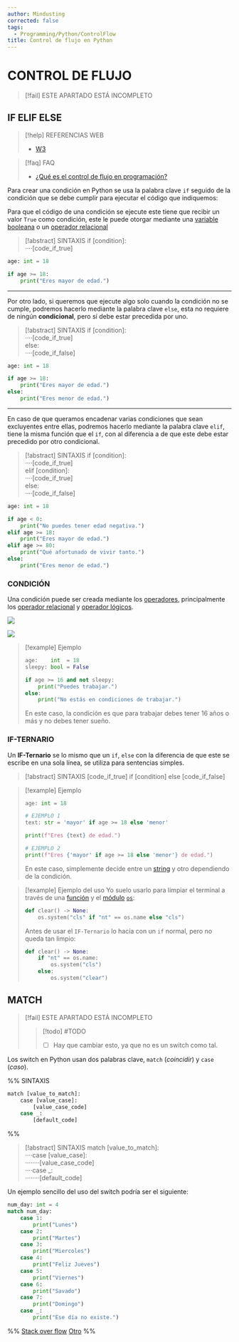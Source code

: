 ```yaml
---
author: Mindusting
corrected: false
tags:
  - Programming/Python/ControlFlow
title: Control de flujo en Python
---
```


# CONTROL DE FLUJO

> [!fail] ESTE APARTADO ESTÁ INCOMPLETO

## IF ELIF ELSE

> [!help] REFERENCIAS WEB
> - [W3](https://www.w3schools.com/python/python_conditions.asp)

> [!faq] FAQ
> - [¿Qué es el control de flujo en programación?](../pc/pc_control_flow.md)

Para crear una condición en Python se usa la palabra clave `if` seguido de la condición que se debe cumplir para ejecutar el código que indiquemos:

Para que el código de una condición se ejecute este tiene que recibir un valor `True` como condición, este le puede otorgar mediante una [variable](py_variable.md) [booleana](py_bool.md) o un [operador relacional](py_operators.md#RELACIONAL)

> [!abstract] SINTAXIS
> <span class="flow-word-color">if</span> <span class="italic grey">[condition]</span>:<br><span class="transparency">····</span><span class="italic grey">[code_if_true]</span>

```python
age: int = 18

if age >= 18:
    print("Eres mayor de edad.")
```

---

Por otro lado, si queremos que ejecute algo solo cuando la condición no se cumple, podremos hacerlo mediante la palabra clave `else`, esta no requiere de ningún **condicional**, pero sí debe estar precedida por uno.

> [!abstract] SINTAXIS
> <span class="flow-word-color">if</span> <span class="italic grey">[condition]</span>:<br><span class="transparency">····</span><span class="italic grey">[code_if_true]</span><br><span class="flow-word-color">else</span>:<br><span class="transparency">····</span><span class="italic grey">[code_if_false]</span>

```python
age: int = 18

if age >= 18:
    print("Eres mayor de edad.")
else:
    print("Eres menor de edad.")
```

---

En caso de que queramos encadenar varias condiciones que sean excluyentes entre ellas, podremos hacerlo mediante la palabra clave `elif`, tiene la misma función que el `if`, con al diferencia a de que este debe estar precedido por otro condicional.

> [!abstract] SINTAXIS
> <span class="flow-word-color">if</span> <span class="italic grey">[condition]</span>:<br><span class="transparency">····</span><span class="italic grey">[code_if_true]</span><br><span class="flow-word-color">elif</span> <span class="italic grey">[condition]</span>:<br><span class="transparency">····</span><span class="italic grey">[code_if_true]</span><br><span class="flow-word-color">else</span>:<br><span class="transparency">····</span><span class="italic grey">[code_if_false]</span>

```python
age: int = 18

if age < 0:
    print("No puedes tener edad negativa.")
elif age >= 18:
    print("Eres mayor de edad.")
elif age >= 80:
    print("Qué afortunado de vivir tanto.")
else:
    print("Eres menor de edad.")
```

### CONDICIÓN

Una condición puede ser creada mediante los [operadores](py_operators.md), principalmente los [operador relacional](py_operators.md#RELACIONAL) y [operador lógicos](py_operators.md#LÓGICOS).

![](py_operators.md#^relational-operators-table)

![](py_operators.md#^logical-operators-table)

> [!example] Ejemplo
> ```python
> age:    int  = 18
> sleepy: bool = False
> 
> if age >= 16 and not sleepy:
>     print("Puedes trabajar.")
> else:
>     print("No estás en condiciones de trabajar.")
> ```
> 
> En este caso, la condición es que para trabajar debes tener 16 años o más y no debes tener sueño.

### IF-TERNARIO

Un **IF-Ternario** se lo mismo que un `if`, `else` con la diferencia de que este se escribe en una sola línea, se utiliza para sentencias simples.

> [!abstract] SINTAXIS
> <span class="italic grey">[code_if_true]</span> <span class="flow-word-color">if</span> <span class="italic grey">[condition]</span> <span class="flow-word-color">else</span> <span class="italic grey">[code_if_false]</span>

> [!example] Ejemplo
> ```python
> age: int = 18
> 
> # EJEMPLO 1
> text: str = 'mayor' if age >= 18 else 'menor'
> 
> print(f"Eres {text} de edad.")
> 
> # EJEMPLO 2
> print(f"Eres {'mayor' if age >= 18 else 'menor'} de edad.")
> ```
> 
> En este caso, simplemente decide entre un [string](sqlite3/py_sqlite3.md) y otro dependiendo de la condición.

> [!example] Ejemplo del uso
> Yo suelo usarlo para limpiar el terminal a través de una [función](py_function.md) y el [módulo](py_module.md) [`os`](py_os.md):
> ```python
> def clear() -> None:
>     os.system("cls" if "nt" == os.name else "cls")
> ```
> Antes de usar el `IF-Ternario` lo hacía con un `if` normal, pero no queda tan limpio:
> ```python
> def clear() -> None:
>     if "nt" == os.name:
>         os.system("cls")
>     else:
>         os.system("clear")
> ```

## MATCH

> [!fail] ESTE APARTADO ESTÁ INCOMPLETO
> > [!todo] #TODO
> > - [ ] Hay que cambiar esto, ya que no es un switch como tal.

Los switch en Python usan dos palabras clave, `match` (*coincidir*) y `case` (*caso*).

%%
SINTAXIS

```python
match [value_to_match]:
    case [value_case]:
        [value_case_code]
    case _:
        [default_code]
```
%%

> [!abstract] SINTAXIS
> <span class="flow-word-color">match</span> <span class="italic variable-color">[value_to_match]</span>:<br><span class="transparency">····</span><span class="flow-word-color">case</span> <span class="italic variable-color">[value_case]</span>:<br><span class="transparency">········</span><span class="italic grey">[value_case_code]</span><br><span class="transparency">····</span><span class="flow-word-color">case</span> _:<br><span class="transparency">········</span><span class="italic grey">[default_code]</span>

Un ejemplo sencillo del uso del switch podría ser el siguiente:

```python
num_day: int = 4
match num_day:
    case 1:
        print("Lunes")
    case 2:
        print("Martes")
    case 3:
        print("Miercoles")
    case 4:
        print("Feliz Jueves")
    case 5:
        print("Viernes")
    case 6:
        print("Savado")
    case 7:
        print("Domingo")
    case _:
        print("Ese día no existe.")
```

%%
[Stack over flow](https://stackoverflow.com/questions/67961895/how-do-if-statements-differ-from-match-case-statments-in-python)
[Otro](https://learnpython.com/blog/python-match-case-statement)
%%

